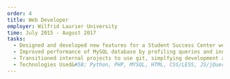 ```yaml
---
order: 4
title: Web Developer
employer: Wilfrid Laurier University
time: July 2015 - August 2017
tasks:
  - Designed and developed new features for a Student Success Center web application.
  - Improved performance of MySQL database by profiling queries and indexing tables.
  - Transitioned internal projects to use git, simplfying development and testing.
  - Technologies Used&#58; Python, PHP, MYSQL, HTML, CSS/LESS, JS/jQuery.
---
```

